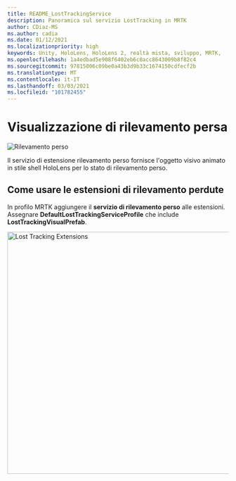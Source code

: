 ```yaml
---
title: README_LostTrackingService
description: Panoramica sul servizio LostTracking in MRTK
author: CDiaz-MS
ms.author: cadia
ms.date: 01/12/2021
ms.localizationpriority: high
keywords: Unity, HoloLens, HoloLens 2, realtà mista, sviluppo, MRTK,
ms.openlocfilehash: 1a4edbad5e908f6402eb6c0acc8643009b8f82c4
ms.sourcegitcommit: 97815006c09be0a43b3d9b33c1674150cdfecf2b
ms.translationtype: MT
ms.contentlocale: it-IT
ms.lasthandoff: 03/03/2021
ms.locfileid: "101782455"
---
```

# <a name="lost-tracking-visualization"></a>Visualizzazione di rilevamento persa

![Rilevamento perso](Images/LostTracking/LostTrackingVisualization.jpg)

Il servizio di estensione rilevamento perso fornisce l'oggetto visivo animato in stile shell HoloLens per lo stato di rilevamento perso.

## <a name="how-to-use-lost-tracking-extensions"></a>Come usare le estensioni di rilevamento perdute

In profilo MRTK aggiungere il **servizio di rilevamento perso** alle estensioni. Assegnare **DefaultLostTrackingServiceProfile** che include **LostTrackingVisualPrefab**.

<img src="Images/LostTracking/LostTracking_Extensions.png" width="550" alt="Lost Tracking Extensions">

